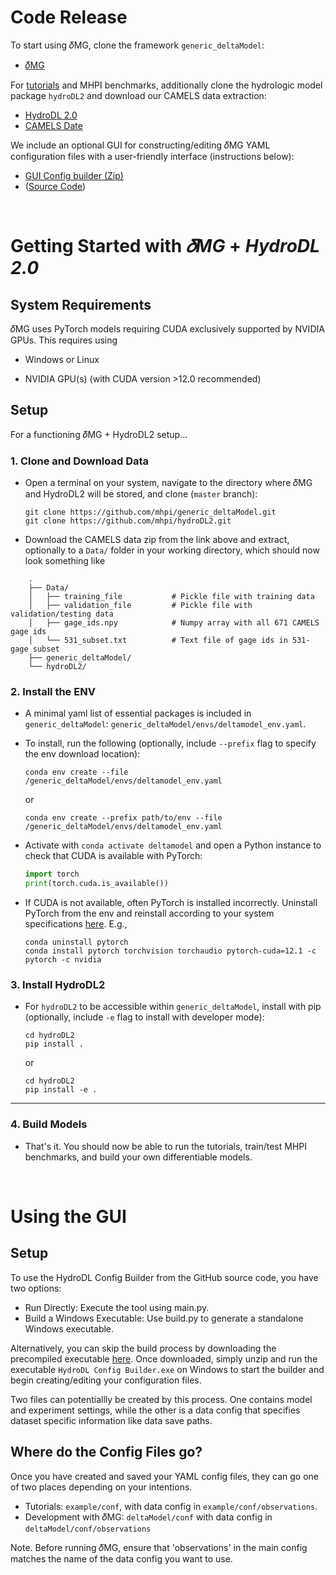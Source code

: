 # Code Release

To start using 𝛿MG, clone the framework `generic_deltaModel`:

- [𝛿MG](https://github.com/mhpi/generic_deltaModel)

For [tutorials](https://github.com/mhpi/generic_deltaModel/tree/master/example) and MHPI benchmarks, additionally clone the hydrologic model package `hydroDL2` and download our CAMELS data extraction:

- [HydroDL 2.0](https://github.com/mhpi/hydroDL2)
- [CAMELS Date ](https://mhpi-spatial.s3.us-east-2.amazonaws.com/mhpi-release/camels/camels_data.zip)

We include an optional GUI for constructing/editing 𝛿MG YAML configuration files with a user-friendly interface (instructions below):

- [GUI Config builder (Zip)](https://mhpi-spatial.s3.us-east-2.amazonaws.com/mhpi-release/config_builder_gui/Config+Builder+GUI.zip)
- ([Source Code](https://github.com/mhpi/GUI-Config-builder))

<br>


# Getting Started with *𝛿MG* + *HydroDL 2.0*

## System Requirements

𝛿MG uses PyTorch models requiring CUDA exclusively supported by NVIDIA GPUs. This requires using

- Windows or Linux

- NVIDIA GPU(s) (with CUDA version >12.0 recommended)



## Setup

For a functioning 𝛿MG + HydroDL2 setup...



### 1. Clone and Download Data
- Open a terminal on your system, navigate to the directory where 𝛿MG and HydroDL2 will be stored, and clone (`master` branch):
  
    ```shell
    git clone https://github.com/mhpi/generic_deltaModel.git
    git clone https://github.com/mhpi/hydroDL2.git
    ```

- Download the CAMELS data zip from the link above and extract, optionally to a `Data/` folder in your working directory, which should now look something like

```
    .
    ├── Data/
    │   ├── training_file           # Pickle file with training data
    │   ├── validation_file         # Pickle file with validation/testing data
    │   ├── gage_ids.npy            # Numpy array with all 671 CAMELS gage ids
    │   └── 531_subset.txt          # Text file of gage ids in 531-gage subset
    ├── generic_deltaModel/
    └── hydroDL2/ 

```


### 2. Install the ENV
- A minimal yaml list of essential packages is included in `generic_deltaModel`: `generic_deltaModel/envs/deltamodel_env.yaml`.
- To install, run the following (optionally, include `--prefix` flag to specify the env download location):

     ```shell
     conda env create --file /generic_deltaModel/envs/deltamodel_env.yaml
     ```
     or
  
     ```shell
     conda env create --prefix path/to/env --file /generic_deltaModel/envs/deltamodel_env.yaml
     ```

- Activate with `conda activate deltamodel` and open a Python instance to check that CUDA is available with PyTorch:

     ```python
     import torch
     print(torch.cuda.is_available())
     ```

- If CUDA is not available, often PyTorch is installed incorrectly. Uninstall PyTorch from the env and reinstall according to your system specifications [here](https://pytorch.org/get-started/locally/). E.g.,

     ```shell
     conda uninstall pytorch
     conda install pytorch torchvision torchaudio pytorch-cuda=12.1 -c pytorch -c nvidia
     ```


### 3. Install HydroDL2
- For `hydroDL2` to be accessible within `generic_deltaModel`, install with pip (optionally, include `-e` flag to install with developer mode):

     ```shell
     cd hydroDL2
     pip install .
     ```

     or
  
     ```shell
     cd hydroDL2
     pip install -e .
     ```

---

### 4. Build Models

- That's it. You should now be able to run the tutorials, train/test MHPI benchmarks, and build your own differentiable models.

<br>

# Using the GUI


## Setup

To use the HydroDL Config Builder from the GitHub source code, you have two options:

- Run Directly: Execute the tool using main.py.
- Build a Windows Executable: Use build.py to generate a standalone Windows executable.
  
Alternatively, you can skip the build process by downloading the precompiled executable [here](https://mhpi-spatial.s3.us-east-2.amazonaws.com/mhpi-release/config_builder_gui/Config+Builder+GUI.zip). Once downloaded, simply unzip and run the executable  `HydroDL Config Builder.exe` on Windows to start the builder and begin creating/editing your configuration files. 

Two files can potentiallly be created by this process. One contains model and experiment settings, while the other is a data config that specifies dataset specific information like data save paths.


## Where do the Config Files go?

Once you have created and saved your YAML config files, they can go one of two places depending on your intentions. 
- Tutorials: `example/conf`, with data config in `example/conf/observations`.
- Development with 𝛿MG: `deltaModel/conf` with data config in `deltaModel/conf/observations`

Note. Before running 𝛿MG, ensure that 'observations' in the main config matches the name of the data config you want to use.

